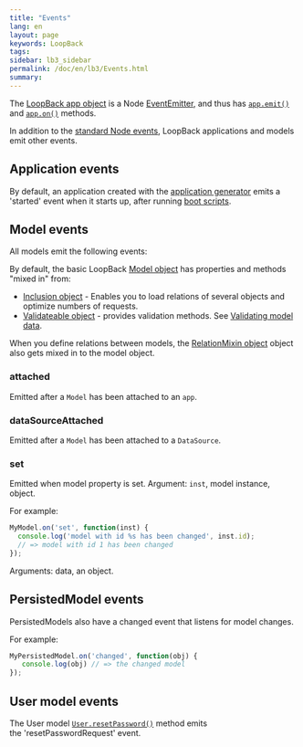 ```yaml
---
title: "Events"
lang: en
layout: page
keywords: LoopBack
tags:
sidebar: lb3_sidebar
permalink: /doc/en/lb3/Events.html
summary:
---
```


The [LoopBack app object](http://apidocs.strongloop.com/loopback/#var-app-loopback) is a Node
[EventEmitter](https://nodejs.org/api/events.html#events_class_eventemitter), and thus has
[`app.emit()`](https://nodejs.org/api/events.html#events_emitter_emit_eventname_arg1_arg2) and
[`app.on()`](https://nodejs.org/api/events.html#events_emitter_on_eventname_listener) methods.

In addition to the [standard Node events](http://nodejs.org/api/events.html), LoopBack applications and models emit other events.

## Application events

By default, an application created with the [application generator](Application-generator.html) emits a 'started' event when it starts up, after running [boot scripts](Defining-boot-scripts.html).

## Model events

All models emit the following events:

By default, the basic LoopBack [Model object](http://apidocs.strongloop.com/loopback/#model) has properties and methods "mixed in" from:

* [Inclusion object](http://apidocs.strongloop.com/loopback-datasource-juggler/#inclusion) - Enables you to load relations of several objects and optimize numbers of requests.
* [Validateable object](http://apidocs.strongloop.com/loopback-datasource-juggler/#validatable) - provides validation methods.
  See [Validating model data](Validating-model-data.html).

When you define relations between models, the [RelationMixin object](http://apidocs.strongloop.com/loopback-datasource-juggler/#relationmixin) object also gets mixed in to the model object.

### attached

Emitted after a `Model` has been attached to an `app`.

### dataSourceAttached

Emitted after a `Model` has been attached to a `DataSource`.

### set

Emitted when model property is set. Argument: `inst`, model instance, object.

For example:

```javascript
MyModel.on('set', function(inst) {
  console.log('model with id %s has been changed', inst.id);
  // => model with id 1 has been changed
});
```

Arguments: data, an object.

## PersistedModel events

PersistedModels also have a changed event that listens for model changes.

For example:

```javascript
MyPersistedModel.on('changed', function(obj) {
   console.log(obj) // => the changed model
});
```

## User model events

The User model [`User.resetPassword()`](http://apidocs.strongloop.com/loopback/#user-resetpassword) method emits the 'resetPasswordRequest' event.
